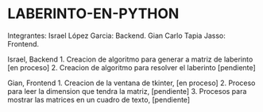 # LABERINTO-EN-PYTHON
Integrantes:
Israel López Garcia: Backend.
Gian Carlo Tapia Jasso: Frontend.

Israel, Backend
    1. Creacion de algoritmo para generar a matriz de laberinto [en proceso]
    2. Creacion de algoritmo para resolver el laberinto [pendiente]

Gian, Frontend
    1. Creacion de la ventana de tkinter, [en proceso]
    2. Proceso para leer la dimension que tendra la matriz, [pendiente]
    3. Procesos para mostrar las matrices en un cuadro de texto, [pendiente]
